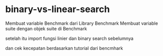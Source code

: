 # binary-vs-linear-search
Membuat variable Benchmark dari Library Benchmark
Membuat variable suite dengan objek suite di Benchmark

setelah itu import fungsi linier dan binary search sebelumnya

dan cek kecepatan berdasarkan tutorial dari bencmhark

